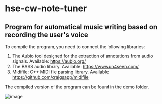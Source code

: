 # hse-cw-note-tuner
## Program for automatical music writing based on recording the user's voice

To compile the program, you need to connect the following libraries:
1. The Aubio tool designed for the extraction of annotations from audio signals. Available: https://aubio.org/
2. The BASS audio library. Available: https://www.un4seen.com/ 
3. Midifile: C++ MIDI file parsing library. Available: https://github.com/craigsapp/midifile 


The compiled version of the program can be found in the demo folder.

![image](https://github.com/koalannette/hse-cw-note-tuner/assets/113180456/8c2c34d8-0ca6-43de-9cde-1c94dd10c030)
